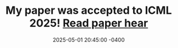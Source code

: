---
title: >-
  My paper was accepted to <strong>ICML 2025</strong>!
  <a href="https://arxiv.org/pdf/2505.12038" target="_blank">Read paper hear <i class="fas fa-angle-double-right"></i></a>
date: 2025-05-01 20:45:00 -0400
---